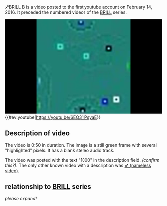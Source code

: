 ♐BRILL B is a video posted to the first youtube account on February 14,
2016. It preceded the numbered videos of the [BRILL](BRILL "wikilink")
series.

![Thumbnail of ♐BRILL B](BrillB.png "Thumbnail of ♐BRILL B")
{{\#ev:youtube|<https://youtu.be/6EQ31iPsyaE>}}

## Description of video

The video is 0:50 in duration. The image is a still green frame with
several "highlighted" pixels. It has a blank stereo audio track.

The video was posted with the text "1000" in the description field.
*(confirm this?)*. The only other known video with a description was [♐
(nameless video)](♐_\(nameless_video\) "wikilink").

## relationship to [BRILL](BRILL "wikilink") series

*please expand\!*
